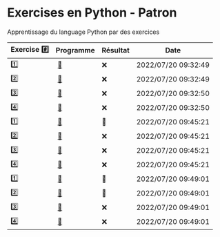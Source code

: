 # Exercises en Python - Patron

Apprentissage du language Python par des exercices

|  Exercise :hash:  |  Programme | Résultat | Date |
|-------------------|------------|----------|------|
| :one: | [:bookmark:](01/programme.py) | :x: | 2022/07/20 09:32:49 |
| :two: | [:bookmark:](02/programme.py) | :x: | 2022/07/20 09:32:49 |
| :three: | [:bookmark:](03/programme.py) | :x: | 2022/07/20 09:32:50 |
| :four: | [:bookmark:](04/programme.py) | :x: | 2022/07/20 09:32:50 |
| :one: | [:bookmark:](01/programme.py) | :tada: | 2022/07/20 09:45:21 |
| :two: | [:bookmark:](02/programme.py) | :x: | 2022/07/20 09:45:21 |
| :three: | [:bookmark:](03/programme.py) | :x: | 2022/07/20 09:45:21 |
| :four: | [:bookmark:](04/programme.py) | :x: | 2022/07/20 09:45:21 |
| :one: | [:bookmark:](01/programme.py) | :tada: | 2022/07/20 09:49:01 |
| :two: | [:bookmark:](02/programme.py) | :tada: | 2022/07/20 09:49:01 |
| :three: | [:bookmark:](03/programme.py) | :x: | 2022/07/20 09:49:01 |
| :four: | [:bookmark:](04/programme.py) | :x: | 2022/07/20 09:49:01 |
